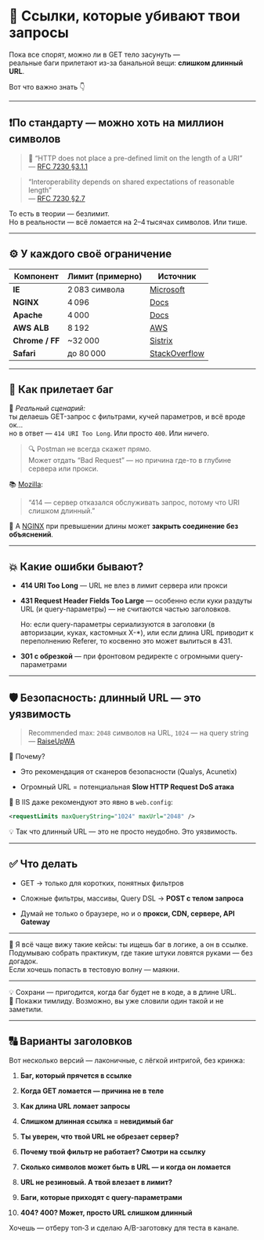 # 🧠 Ссылки, которые убивают твои запросы

Пока все спорят, можно ли в GET тело засунуть —  
реальные баги прилетают из-за банальной вещи: **слишком длинный URL**.

Вот что важно знать 👇

---

## ❗️По стандарту — можно хоть на миллион символов

> 🧾 “HTTP does not place a pre-defined limit on the length of a URI”  
> — [RFC 7230 §3.1.1](https://datatracker.ietf.org/doc/html/rfc7230#section-3.1.1)

> “Interoperability depends on shared expectations of reasonable length”  
> — [RFC 7230 §2.7](https://datatracker.ietf.org/doc/html/rfc7230#section-2.7)

То есть в теории — безлимит.  
Но в реальности — всё ломается на 2–4 тысячах символов. Или тише.

---

## ⚙️ У каждого своё ограничение

|Компонент|Лимит (примерно)|Источник|
|---|---|---|
|**IE**|2 083 символа|[Microsoft](https://support.microsoft.com/en-us/topic/maximum-url-length-is-2-083-characters-in-internet-explorer-174e7c8a-6666-f4e0-6fd6-908b53c12246)|
|**NGINX**|4 096|[Docs](https://nginx.org/en/docs/http/ngx_http_core_module.html#large_client_header_buffers)|
|**Apache**|4 000|[Docs](https://httpd.apache.org/docs/2.4/mod/core.html#limitrequestline)|
|**AWS ALB**|8 192|[AWS](https://docs.aws.amazon.com/elasticloadbalancing/latest/application/load-balancer-troubleshooting.html)|
|**Chrome / FF**|~32 000|[Sistrix](https://www.sistrix.com/ask-sistrix/technical-seo/site-structure/url-length-how-long-can-a-url-be)|
|**Safari**|до 80 000|[StackOverflow](https://stackoverflow.com/questions/417142/what-is-the-maximum-length-of-a-url-in-different-browsers)|

---

## 🧨 Как прилетает баг

🧵 _Реальный сценарий:_  
ты делаешь GET-запрос с фильтрами, кучей параметров, и всё вроде ок…  
но в ответ — `414 URI Too Long`. Или просто `400`. Или ничего.

> 🔍 Postman не всегда скажет прямо.  
> Может отдать “Bad Request” — но причина где-то в глубине сервера или прокси.

📚 [Mozilla](https://developer.mozilla.org/en-US/docs/Web/HTTP/Status/414):

> “414 — сервер отказался обслуживать запрос, потому что URI слишком длинный.”

📎 А [NGINX](https://nginx.org/en/docs/http/ngx_http_core_module.html#large_client_header_buffers) при превышении длины может **закрыть соединение без объяснений**.

---

## 💥 Какие ошибки бывают?

- **414 URI Too Long** — URL не влез в лимит сервера или прокси
    
- **431 Request Header Fields Too Large** — особенно если куки раздуты
	URL (и query-параметры) — не считаются частью заголовков.
	
	Но: если query-параметры сериализуются в заголовки (в авторизации, куках, кастомных X-*), или если длина URL приводит к переполнению Referer, то косвенно это может вылиться в 431.
    
- **301 с обрезкой** — при фронтовом редиректе с огромными query-параметрами
    

---

## 🛡️ Безопасность: длинный URL — это уязвимость

> Recommended max: `2048` символов на URL, `1024` — на query string  
> — [RaiseUpWA](https://www.raiseupwa.com/writing-tips/what-is-the-limit-of-query-string-in-asp-net/)

📌 Почему?

- Это рекомендация от сканеров безопасности (Qualys, Acunetix)
    
- Огромный URL = потенциальная **Slow HTTP Request DoS атака**
    

🔐 В IIS даже рекомендуют это явно в `web.config`:

```xml
<requestLimits maxQueryString="1024" maxUrl="2048" />
```

💡 Так что длинный URL — это не просто неудобно. Это уязвимость.

---

## ✅ Что делать

- GET → только для коротких, понятных фильтров
    
- Сложные фильтры, массивы, Query DSL → **POST с телом запроса**
    
- Думай не только о браузере, но и о **прокси, CDN, сервере, API Gateway**
    

---

🔧 Я всё чаще вижу такие кейсы: ты ищешь баг в логике, а он в ссылке.  
Подумываю собрать практикум, где такие штуки ловятся руками — без догадок.  
Если хочешь попасть в тестовую волну — маякни.

---

💡 Сохрани — пригодится, когда баг будет не в коде, а в длине URL.  
📎 Покажи тимлиду. Возможно, вы уже словили один такой и не заметили.

---

## 🔠 Варианты заголовков

Вот несколько версий — лаконичные, с лёгкой интригой, без кринжа:

1. **Баг, который прячется в ссылке**
    
2. **Когда GET ломается — причина не в теле**
    
3. **Как длина URL ломает запросы**
    
4. **Слишком длинная ссылка = невидимый баг**
    
5. **Ты уверен, что твой URL не обрезает сервер?**
    
6. **Почему твой фильтр не работает? Смотри на ссылку**
    
7. **Сколько символов может быть в URL — и когда он ломается**
    
8. **URL не резиновый. А твой влезает в лимит?**
    
9. **Баги, которые приходят с query-параметрами**
    
10. **404? 400? Может, просто URL слишком длинный**
    

Хочешь — отберу топ‑3 и сделаю A/B-заготовку для теста в канале.